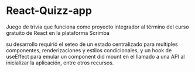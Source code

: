 # React-Quizz-app

Juego de trivia que funciona como proyecto integrador al término del curso gratuito de React en la plataforma Scrimba

su desarrollo requirió el seteo de un estado centralizado para multiples componentes, renderizaciones y estilos condicionales, y un hook de useEffect para emular un component did mount en el llamado a una API al inicializar la aplicación, entre otros recursos.
